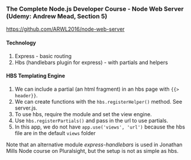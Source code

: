 ### The Complete Node.js Developer Course - Node Web Server (Udemy: Andrew Mead, Section 5)

https://github.com/ARWL2016/node-web-server 

#### Technology  
1. Express - basic routing
2. Hbs (handlebars plugin for express) - with partials and helpers


#### HBS Templating Engine   
1. We can include a partial (an html fragment) in an hbs page with `{{> header}}`.  
2. We can create functions with the `hbs.registerHelper()` method. See server.js.   
3. To use hbs, require the module and set the view engine.  
4. Use `hbs.registerPartials()` and pass in the url to use partials. 
5. In this app, we do not have `app.use('views', 'url')` because the hbs file are in the default `views` folder

Note that an alternative module *express-handlebars* is used in Jonathan Mills Node course on Pluralsight, but the setup is not as simple as hbs. 

